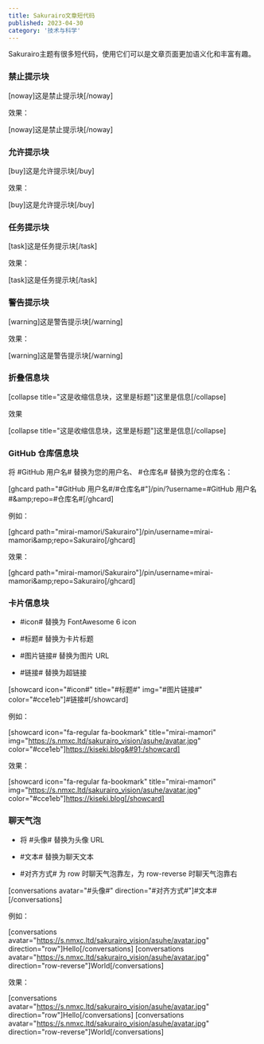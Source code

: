 ```yaml
---
title: Sakurairo文章短代码
published: 2023-04-30
category: '技术与科学'
---
```


Sakurairo主题有很多短代码，使用它们可以是文章页面更加语义化和丰富有趣。

### 禁止提示块

&#91;noway]这是禁止提示块&#91;/noway]

效果：

[noway]这是禁止提示块[/noway]

### 允许提示块

&#91;buy]这是允许提示块&#91;/buy]

效果：

[buy]这是允许提示块[/buy]

### 任务提示块

&#91;task]这是任务提示块&#91;/task]

效果：

[task]这是任务提示块[/task]

### 警告提示块

&#91;warning]这是警告提示块&#91;/warning]

效果：

[warning]这是警告提示块[/warning]

### 折叠信息块

&#91;collapse title="这是收缩信息块，这里是标题"]这里是信息&#91;/collapse]

效果

[collapse title="这是收缩信息块，这里是标题"]这里是信息[/collapse]

### GitHub 仓库信息块

将 #GitHub 用户名# 替换为您的用户名、 #仓库名# 替换为您的仓库名：

&#91;ghcard path="#GitHub 用户名#/#仓库名#"]/pin/?username=#GitHub 用户名#&amp;amp;repo=#仓库名#&#91;/ghcard]

例如：

&#91;ghcard path="mirai-mamori/Sakurairo"]/pin/username=mirai-mamori&amp;amp;repo=Sakurairo&#91;/ghcard]

效果：

[ghcard path="mirai-mamori/Sakurairo"]/pin/username=mirai-mamori&amp;amp;repo=Sakurairo[/ghcard]

### 卡片信息块

* #icon# 替换为 FontAwesome 6 icon 

* #标题# 替换为卡片标题

* #图片链接# 替换为图片 URL 

* #链接# 替换为超链接

&#91;showcard icon="#icon#" title="#标题#" img="#图片链接#" color="#cce1eb"]#链接#&#91;/showcard]

例如：

&#91;showcard icon="fa-regular fa-bookmark" title="mirai-mamori" img="https://s.nmxc.ltd/sakurairo_vision/asuhe/avatar.jpg" color="#cce1eb"]https://kiseki.blog&#91;/showcard]

效果：

[showcard icon="fa-regular fa-bookmark" title="mirai-mamori" img="https://s.nmxc.ltd/sakurairo_vision/asuhe/avatar.jpg" color="#cce1eb"]https://kiseki.blog[/showcard]

### 聊天气泡

* 将 #头像# 替换为头像 URL

* #文本# 替换为聊天文本 

* #对齐方式# 为 row 时聊天气泡靠左，为 row-reverse 时聊天气泡靠右

&#91;conversations avatar="#头像#" direction="#对齐方式#"]#文本#&#91;/conversations]

例如：

&#91;conversations avatar="https://s.nmxc.ltd/sakurairo_vision/asuhe/avatar.jpg" direction="row"]Hello&#91;/conversations]
&#91;conversations avatar="https://s.nmxc.ltd/sakurairo_vision/asuhe/avatar.jpg" direction="row-reverse"]World&#91;/conversations]

效果：

[conversations avatar="https://s.nmxc.ltd/sakurairo_vision/asuhe/avatar.jpg" direction="row"]Hello[/conversations] [conversations avatar="https://s.nmxc.ltd/sakurairo_vision/asuhe/avatar.jpg" direction="row-reverse"]World[/conversations]
